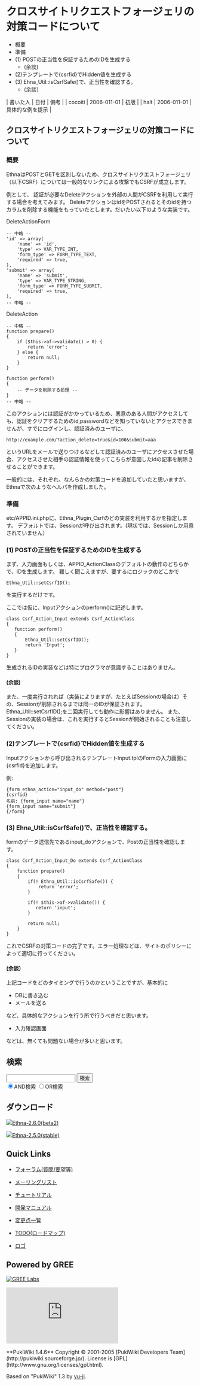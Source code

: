 # クロスサイトリクエストフォージェリの対策コードについて
  - 概要 
  - 準備 
  - (1) POSTの正当性を保証するためのIDを生成する 
    - (余談) 
  - (2)テンプレートで{csrfid}でHidden値を生成する 
  - (3) Ehna\_Util::isCsrfSafe()で、正当性を確認する。 
    - (余談） 

| 書いた人 | 日付 | 備考 |
| cocoiti | 2006-011-01 | 初版 |
| halt | 2006-011-01 | 具体的な例を提示 |

## クロスサイトリクエストフォージェリの対策コードについて [](ethna-document-dev_guide-csrf.html#x5f69ec6 "x5f69ec6")

### 概要 [](ethna-document-dev_guide-csrf.html#r7e3918e "r7e3918e")

EthnaはPOSTとGETを区別しないため、クロスサイトリクエストフォージェリ（以下CSRF）については一般的なリンクによる攻撃でもCSRFが成立します。

例として、 認証が必要なDeleteアクションを外部の人間がCSRFを利用して実行する場合を考えてみます。 DeleteアクションはidをPOSTされるとそのidを持つカラムを削除する機能をもっていたとします。だいたい以下のような実装です。

DeleteActionForm

    -- 中略 --
    'id' => array(
        'name' => 'id',
        'type' => VAR_TYPE_INT,
        'form_type' => FORM_TYPE_TEXT,
        'required' => true,
    ),
    'submit' => array(
        'name' => 'submit',
        'type' => VAR_TYPE_STRING,
        'form_type' => FORM_TYPE_SUBMIT,
        'required' => true,
    ),
    -- 中略 --

DeleteAction

    -- 中略 --
    function prepare()
    {
        if ($this->af->validate() > 0) {
            return 'error';
        } else {
            return null;
        }
    }
    
    function perform()
    {
        -- データを削除する処理 --
    }
    -- 中略 --

このアクションには認証がかかっているため、悪意のある人間がアクセスしても、認証をクリアするためのid,passwordなどを知っていないとアクセスできませんが、すでにログインし、認証済みのユーザに、

    http://example.com/?action_delete=true&id=100&submit=aaa

というURLをメールで送りつけるなどして認証済みのユーザにアクセスさせた場合、アクセスさせた相手の認証情報を使ってこちらが意図したidの記事を削除させることができます。

一般的には、それぞれ、なんらかの対策コードを追加していたと思いますが、Ethnaで次のようなヘルパを作成しました。

### 準備 [](ethna-document-dev_guide-csrf.html#b1963202 "b1963202")

etc/APPID.ini.phpに、Ethna\_Plugin\_Csrfのどの実装を利用するかを指定します。 デフォルトでは、Sessionが呼び出されます。(現状では、Sessionしか用意されていません）

### (1) POSTの正当性を保証するためのIDを生成する [](ethna-document-dev_guide-csrf.html#z0be07ec "z0be07ec")

まず、入力画面もしくは、APPID\_ActionClassのデフォルトの動作のどちらかで、IDを生成します。 難しく聞こえますが、要するにロジックのどこかで

    Ethna_Util::setCsrfID();

を実行するだけです。

ここでは仮に、Inputアクションのperform()に記述します。

    class Csrf_Action_Input extends Csrf_ActionClass
    {
       function perform()
       {
           Ethna_Util::setCsrfID();
           return 'Input';
       }
    }

生成されるIDの実装などは特にプログラマが意識することはありません。

#### (余談) [](ethna-document-dev_guide-csrf.html#e5bcfeb6 "e5bcfeb6")

また、一度実行されれば（実装によりますが、たとえばSessionの場合は）その、Sessionが削除されるまでは同一のIDが保証されます。 Ethna\_Util::setCsrfID();を二回実行しても動作に影響はありません。 また、Sessionの実装の場合は、これを実行するとSessionが開始されることも注意してください。

### (2)テンプレートで{csrfid}でHidden値を生成する [](ethna-document-dev_guide-csrf.html#g1abfbaa "g1abfbaa")

Inputアクションから呼び出されるテンプレートInput.tplのFormの入力画面に{csrfid}を追加します。

例:

    {form ethna_action="input_do" method="post"}
    {csrfid}
    名前: {form_input name="name"}
    {form_input name="submit"}
    {/form}

### (3) Ehna\_Util::isCsrfSafe()で、正当性を確認する。 [](ethna-document-dev_guide-csrf.html#cc4beb5e "cc4beb5e")

formのデータ送信先であるinput\_doアクションで、Postの正当性を確認します。

    class Csrf_Action_Input_Do extends Csrf_ActionClass
    {
        function prepare()
        {    
            if(! Ethna_Util::isCsrfSafe()) {
                return 'error';
            } 
    
            if(! $this->af->validate()) {
               return 'input';
            }
    
            return null;
        }
    }

これでCSRFの対策コードの完了です。エラー処理などは、サイトのポリシーによって適切に行ってください。

#### (余談） [](ethna-document-dev_guide-csrf.html#pa2784b8 "pa2784b8")

上記コードをどのタイミングで行うのかということですが、基本的に

- DBに書き込む
- メールを送る

など、具体的なアクションを行う所で行うべきだと思います。

- 入力確認画面

などは、無くても問題ない場合が多いと思います。

<!-- ??END id:body -->
<!-- ??BEGIN id:summary --><!-- ??END id:note -->
<!-- ??BEGIN id:trackback -->
<!-- ?? END id:trackback --><!-- ?? END id:attach -->
<!-- ?? END id:summary -->
<!-- ??END id:content -->
<!-- ?? END id:wrap_content --><!-- ??sidebar?? ========================================================== -->
<!-- ??BEGIN id:wrap_sidebar -->

<!-- ??BEGIN id:search_form -->

## 検索

<form action="http://ethna.jp/index.php?cmd=search" method="post">
            <input type="hidden" name="encode_hint" value="??">
            <input type="text" name="word" value="" size="20">
            <input type="submit" value="検索"><br>
            <input type="radio" name="type" value="AND" checked id="and_search"><label for="and_search">AND検索</label>
            <input type="radio" name="type" value="OR" id="or_search"><label for="or_search">OR検索</label>
    </form>

<!-- END id:search_form -->
<!-- ??BEGIN id:download_link -->

## ダウンロード

[![](image/minilogo.gif)Ethna-2.6.0(beta2)](ethna-download.html)

[![](image/minilogo.gif)Ethna-2.5.0(stable)](ethna-download.html)

<!-- END id:download_link -->
<!-- ??BEGIN id:download_link -->

## Quick Links

- [フォーラム(質問/要望等)](ethna-community-forum.html)
- [メーリングリスト](http://ml.ethna.jp/mailman/listinfo/users)

- [チュートリアル](ethna-document-tutorial.html)
- [開発マニュアル](ethna-document-dev_guide.html)
- [変更点一覧](ethna-document-changes.html)

- [TODO(ロードマップ)](TODO.html)
- [ロゴ](ethna-logo.html)

<!-- END id:download_link -->
<!-- ??BEGIN id:search_form -->

## Powered by GREE

 [![GREE Labs](http://labs.gree.jp/image/greelabs_logo.gif)](http://labs.gree.jp/)

<!-- END id:search_form -->
 [![SourceForge.jp](http://sourceforge.jp/sflogo.php?group_id=1343)](http://sourceforge.jp/)

<!-- ??END id:sidebar -->
<!-- ??END id:wrap_sidebar -->
<!-- ??END id:main --><!-- ?? Footer ?? ========================================================== -->
<!-- ??BEGIN id:footer -->
<!-- ??BEGIN id:copyright --> **PukiWiki 1.4.6** Copyright © 2001-2005 [PukiWiki Developers Team](http://pukiwiki.sourceforge.jp/). License is [GPL](http://www.gnu.org/licenses/gpl.html).  
 Based on "PukiWiki" 1.3 by [yu-ji](http://factage.com/yu-ji/).
<!-- ??END id:copyright -->
<!-- ??END id:footer --><!-- ?? END ?? ============================================================= -->
<!-- ??END id:wrapper -->
